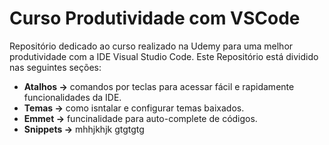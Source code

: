 # Curso Produtividade com VSCode 

Repositório dedicado ao curso realizado na Udemy para uma melhor produtividade com a IDE Visual Studio Code.
Este Repositório está dividido nas seguintes seções:

- **Atalhos ->** comandos por teclas para acessar fácil e rapidamente funcionalidades da IDE.
- **Temas ->** como isntalar e configurar temas baixados.
- **Emmet ->** funcinalidade para auto-complete de códigos.
- **Snippets ->**  mhhjkhjk gtgtgtg
